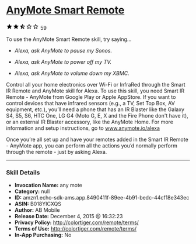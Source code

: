 # [AnyMote Smart Remote](http://alexa.amazon.com/#skills/amzn1.echo-sdk-ams.app.8490411f-89ee-4b91-bedc-44cf18e343ec)
![2.5 stars](../../images/ic_star_black_18dp_1x.png)![2.5 stars](../../images/ic_star_black_18dp_1x.png)![2.5 stars](../../images/ic_star_half_black_18dp_1x.png)![2.5 stars](../../images/ic_star_border_black_18dp_1x.png)![2.5 stars](../../images/ic_star_border_black_18dp_1x.png) 59

To use the AnyMote Smart Remote skill, try saying...

* *Alexa, ask AnyMote to pause my Sonos.*

* *Alexa, ask AnyMote to power off my TV.*

* *Alexa, ask AnyMote to volume down my XBMC.*

Control all your home electronics over Wi-Fi or InfraRed through the Smart IR Remote and AnyMote skill for Alexa. To use this skill, you need Smart IR Remote - AnyMote from Google Play or Apple AppStore. If you want to control devices that have infrared sensors (e.g., a TV, Set Top Box, AV equipment, etc.), you’ll need a phone that has an IR Blaster like the Galaxy S4, S5, S6, HTC One, LG G4 (Moto G, E, X and the Fire Phone don't have it), or an external IR Blaster accessory, like the AnyMote Home.  For more information and setup instructions, go to www.anymote.io/alexa  

Once you’re all set up and have your remotes added in the Smart IR Remote - AnyMote app, you can perform all the actions you’d normally perform through the remote - just by asking Alexa.

***

### Skill Details

* **Invocation Name:** any mote
* **Category:** null
* **ID:** amzn1.echo-sdk-ams.app.8490411f-89ee-4b91-bedc-44cf18e343ec
* **ASIN:** B018YICXQS
* **Author:** AB Mobile
* **Release Date:** December 4, 2015 @ 16:32:23
* **Privacy Policy:** http://colortiger.com/remote/terms/
* **Terms of Use:** http://colortiger.com/remote/terms/
* **In-App Purchasing:** No
